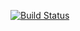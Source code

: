 [![Build Status](https://travis-ci.org/TouK/widerest.svg?branch=master)](https://travis-ci.org/TouK/widerest)
